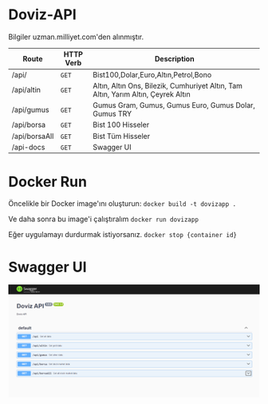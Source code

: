# Doviz-API

Bilgiler uzman.milliyet.com'den alınmıştır.

| Route           | HTTP Verb | Description                                                                       |
| --------------- | --------- |-----------------------------------------------------------------------------------|
| /api/           | `GET`     | Bist100,Dolar,Euro,Altın,Petrol,Bono                                              |
| /api/altin      | `GET`     | Altın, Altın Ons, Bilezik, Cumhuriyet Altın, Tam Altın, Yarım Altın, Çeyrek Altın |
| /api/gumus      | `GET`     | Gumus Gram, Gumus, Gumus Euro, Gumus Dolar, Gumus TRY                             |
| /api/borsa      | `GET`     | Bist 100 Hisseler                                                                 |
| /api/borsaAll      | `GET`     | Bist Tüm Hisseler                                                                 |
| /api-docs      | `GET`     | Swagger UI                                                                        |

# Docker Run

Öncelikle bir Docker image'ını oluşturun:
`
docker build -t dovizapp .
`

Ve daha sonra bu image'i çalıştıralım
`
docker run dovizapp  
`

Eğer uygulamayı durdurmak istiyorsanız.
`
docker stop {container id}
`

# Swagger UI

![Swagger UI](image.png)
